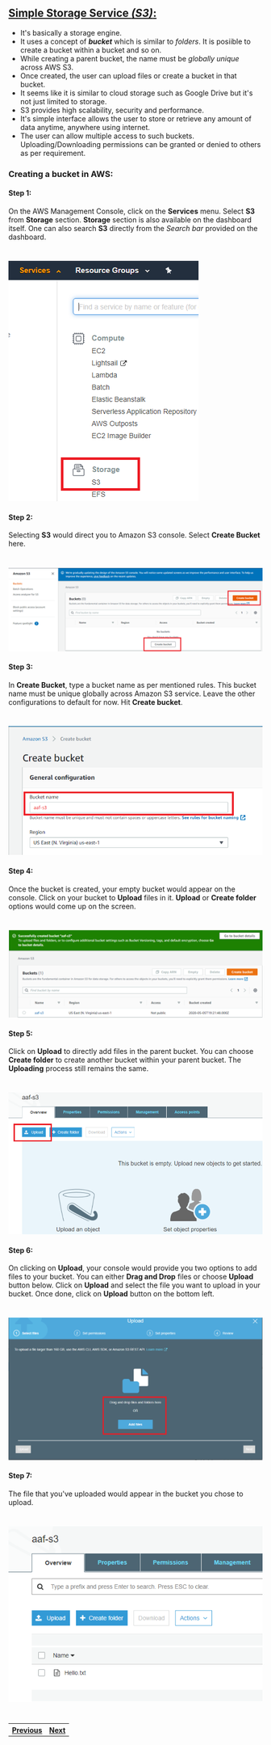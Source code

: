 ## <ins>Simple Storage Service _(S3)_:</ins>

- It's basically a storage engine.
- It uses a concept of _**bucket**_ which is similar to _folders_. It is posiible to create a bucket within a bucket and so on.
- While creating a parent bucket, the name must be _globally unique_ across AWS S3.
- Once created, the user can upload files or create a bucket in that bucket.
- It seems like it is similar to cloud storage such as Google Drive but it's not just limited to storage.
- S3 provides high scalability, security and performance.
- It's simple interface allows the user to store or retrieve any amount of data anytime, anywhere using internet.
- The user can allow multiple access to such buckets. Uploading/Downloading permissions can be granted or denied to others as per requirement.

### Creating a bucket in AWS:
#### Step 1: 
On the AWS Management Console, click on the **Services** menu. Select **S3** from **Storage** section. **Storage** section is also available on the dashboard itself. One can also search **S3** directly from the _Search bar_ provided on the dashboard.
#
 ![](Images/Dashboard.png)

#### Step 2:
Selecting **S3** would direct you to Amazon S3 console. Select **Create Bucket** here.
#
 ![](Images/Create.png)

#### Step 3:
In **Create Bucket**, type a bucket name as per mentioned rules. This bucket name must be unique globally across Amazon S3 service.
Leave the other configurations to default for now. Hit **Create bucket**.
#
 ![](Images/Name.png)

#### Step 4:
Once the bucket is created, your empty bucket would appear on the console. Click on your bucket to **Upload** files in it. **Upload** or **Create folder** options would come up on the screen.
#
 ![](Images/Bucket.png)

#### Step 5:
Click on **Upload** to directly add files in the parent bucket. You can choose **Create folder** to create another bucket within your parent bucket. The **Uploading** process still remains the same.
#
 ![](Images/Upload.png)

#### Step 6:
On clicking on **Upload**, your console would provide you two options to add files to your bucket. You can either **Drag and Drop** files or choose **Upload** button below.
Click on **Upload** and select the file you want to upload in your bucket. Once done, click on **Upload** button on the bottom left.
#
 ![](Images/Add-drag.png)

#### Step 7:
The file that you've uploaded would appear in the bucket you chose to upload.
#
 ![](Images/Uploaded.png)
 #
#
<table width = "300%"><tr><th><a href = "Security.md">Previous</a></th><th> <a href = "x.md">Next</a></th></tr></table>
